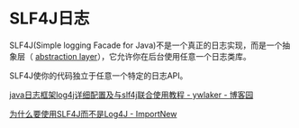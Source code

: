 # SLF4J日志

SLF4J(Simple logging Facade for Java)不是一个真正的日志实现，而是一个抽象层（ [abstraction layer](http://javarevisited.blogspot.com/2010/10/abstraction-in-java.html)），它允许你在后台使用任意一个日志类库。



SLF4J使你的代码独立于任意一个特定的日志API。





[java日志框架log4j详细配置及与slf4j联合使用教程 - ywlaker - 博客园](https://www.cnblogs.com/ywlaker/p/6124067.html "java日志框架log4j详细配置及与slf4j联合使用教程 - ywlaker - 博客园")

[为什么要使用SLF4J而不是Log4J - ImportNew](http://www.importnew.com/7450.html "为什么要使用SLF4J而不是Log4J - ImportNew")





